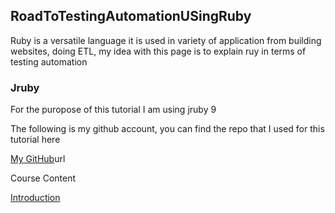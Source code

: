 ## RoadToTestingAutomationUSingRuby

Ruby is a versatile language it is used in variety of application from building websites, doing ETL, my idea with this page is to explain ruy in terms of testing automation

### Jruby

For the puropose of this tutorial I am using jruby 9

The following is my github account, you can find the repo that I used for this tutorial here

[My GitHub](https://github.com/chandrika54)url

Course Content

[Introduction](www.google.com)
